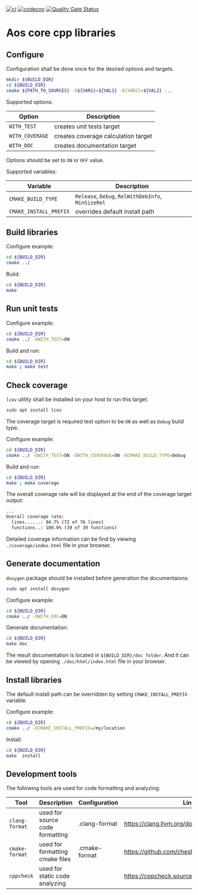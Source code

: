 [![ci](https://github.com/aosedge/aos_core_lib_cpp/actions/workflows/build_test.yaml/badge.svg)](https://github.com/aosedge/aos_core_lib_cpp/actions/workflows/build_test.yaml)
[![codecov](https://codecov.io/gh/aosedge/aos_core_lib_cpp/graph/badge.svg?token=kg8h7ATd9S)](https://codecov.io/gh/aosedge/aos_core_lib_cpp)
[![Quality Gate Status](https://sonarcloud.io/api/project_badges/measure?project=aosedge_aos_core_lib_cpp&metric=alert_status)](https://sonarcloud.io/summary/new_code?id=aosedge_aos_core_lib_cpp)

# Aos core cpp libraries

## Configure

Configuration shall be done once for the desired options and targets.

```sh
mkdir ${BUILD_DIR}
cd ${BUILD_DIR}
cmake ${PATH_TO_SOURCES} -D${VAR1}=${VAL1} -D{VAR2}=${VAL2} ...
```

Supported options:

| Option | Description |
| --- | --- |
| `WITH_TEST` | creates unit tests target |
| `WITH_COVERAGE` | creates coverage calculation target |
| `WITH_DOC` | creates documentation target |

Options should be set to `ON` or `OFF` value.

Supported variables:

| Variable | Description |
| --- | --- |
| `CMAKE_BUILD_TYPE` | `Release`, `Debug`, `RelWithDebInfo`, `MinSizeRel` |
| `CMAKE_INSTALL_PREFIX` | overrides default install path |

## Build libraries

Configure example:

```sh
cd ${BUILD_DIR}
cmake ../
```

Build:

```sh
cd ${BUILD_DIR}
make
```

## Run unit tests

Configure example:

```sh
cd ${BUILD_DIR}
cmake ../ -DWITH_TEST=ON
```

Build and run:

```sh
cd ${BUILD_DIR}
make ; make test
```

## Check coverage

`lcov` utility shall be installed on your host to run this target:

```sh
sudo apt install lcov
```

The coverage target is required test option to be `ON` as well as `Debug` build type.

Configure example:

```sh
cd ${BUILD_DIR}
cmake ../ -DWITH_TEST=ON -DWITH_COVERAGE=ON -DCMAKE_BUILD_TYPE=Debug
```

Build and run:

```sh
cd ${BUILD_DIR}
make ; make coverage
```

The overall coverage rate will be displayed at the end of the coverage target output:

```sh
...
Overall coverage rate:
  lines......: 94.7% (72 of 76 lines)
  functions..: 100.0% (39 of 39 functions)
```

Detailed coverage information can be find by viewing `./coverage/index.html` file in your browser.

## Generate documentation

`doxygen` package should be installed before generation the documentaions:

```sh
sudo apt install doxygen
```

Configure example:

```sh
cd ${BUILD_DIR}
cmake ../ -DWITH_DOC=ON
```

Generate documentation:

```sh
cd ${BUILD_DIR}
make doc
```

The result documentation is located in `${BUILD_DIR}/doc folder`. And it can be viewed by opening
`./doc/html/index.html` file in your browser.

## Install libraries

The default install path can be overridden by setting `CMAKE_INSTALL_PREFIX` variable.

Configure example:

```sh
cd ${BUILD_DIR}
cmake ../ -DCMAKE_INSTALL_PREFIX=/my/location
```

Install:

```sh
cd ${BUILD_DIR}
make  install
```

## Development tools

The following tools are used for code formatting and analyzing:

| Tool | Description | Configuration | Link
| --- | --- | --- | --- |
| `clang-format` | used for source code formatting | .clang-format | <https://clang.llvm.org/docs/ClangFormat.html> |
| `cmake-format` | used for formatting cmake files | .cmake-format | <https://github.com/cheshirekow/cmake_format> |
| `cppcheck` | used for static code analyzing | | <https://cppcheck.sourceforge.io/> |
